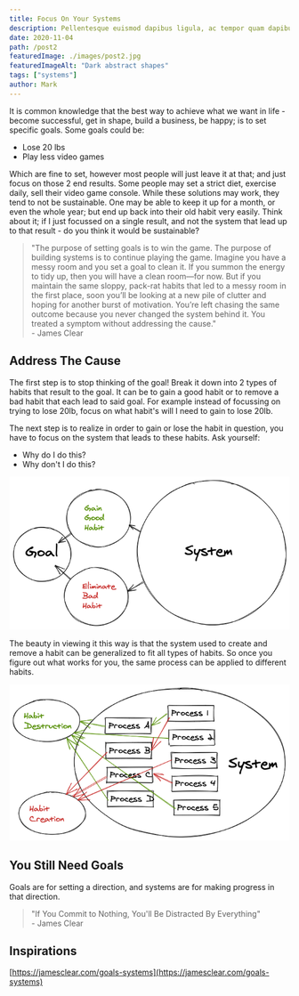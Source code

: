 ```yaml
---
title: Focus On Your Systems
description: Pellentesque euismod dapibus ligula, ac tempor quam dapibus a. Lorem ipsum dolor sit amet, consectetur adipiscing elit.
date: 2020-11-04
path: /post2
featuredImage: ./images/post2.jpg
featuredImageAlt: "Dark abstract shapes"
tags: ["systems"]
author: Mark
---
```


It is common knowledge that the best way to achieve what we want in life - become successful, get in shape, build a business, be happy; is to set specific goals. Some goals could be:

- Lose 20 lbs
- Play less video games

Which are fine to set, however most people will just leave it at that; and just focus on those 2 end results. Some people may set a strict diet, exercise daily, sell their video game console. While these solutions may work, they tend to not be sustainable. One may be able to keep it up for a month, or even the whole year; but end up back into their old habit very easily. Think about it; if I just focussed on a single result, and not the system that lead up to that result - do you think it would be sustainable?

> "The purpose of setting goals is to win the game. The purpose of building systems is to continue playing the game. Imagine you have a messy room and you set a goal to clean it. If you summon the energy to tidy up, then you will have a clean room—for now. But if you maintain the same sloppy, pack-rat habits that led to a messy room in the first place, soon you’ll be looking at a new pile of clutter and hoping for another burst of motivation. You’re left chasing the same outcome because you never changed the system behind it. You treated a symptom without addressing the cause." <br /> - James Clear

## Address The Cause

The first step is to stop thinking of the goal! Break it down into 2 types of habits that result to the goal. It can be to gain a good habit or to remove a bad habit that each lead to said goal. For example instead of focussing on trying to lose 20lb, focus on what habit's will I need to gain to lose 20lb.

The next step is to realize in order to gain or lose the habit in question, you have to focus on the system that leads to these habits. Ask yourself:

- Why do I do this?
- Why don't I do this?

![post2asset1](./assets/post2asset1.png)

The beauty in viewing it this way is that the system used to create and remove a habit can be generalized to fit all types of habits. So once you figure out what works for you, the same process can be applied to different habits.

![post2asset2](./assets/post2asset2.png)

## You Still Need Goals

Goals are for setting a direction, and systems are for making progress in that direction.

> "If You Commit to Nothing, You'll Be Distracted By Everything" <br /> - James Clear

## Inspirations

[https://jamesclear.com/goals-systems](https://jamesclear.com/goals-systems)
